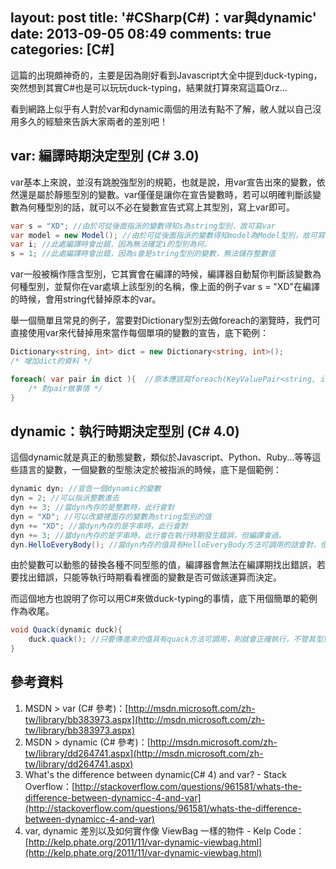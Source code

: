 layout: post
title: '#CSharp(C#)：var與dynamic'
date: 2013-09-05 08:49
comments: true
categories: [C#]
---
這篇的出現頗神奇的，主要是因為剛好看到Javascript大全中提到duck-typing，突然想到其實C#也是可以玩玩duck-typing，結果就打算來寫這篇Orz...

看到網路上似乎有人對於var和dynamic兩個的用法有點不了解，敝人就以自己沒用多久的經驗來告訴大家兩者的差別吧！

## var: 編譯時期決定型別 (C# 3.0)
var基本上來說，並沒有跳脫強型別的規範，也就是說，用var宣告出來的變數，依然還是屬於靜態型別的變數。var僅僅是讓你在宣告變數時，若可以明確判斷該變數為何種型別的話，就可以不必在變數宣告式寫上其型別，寫上var即可。

```cs varExample.cs
var s = "XD"; //由於可從後面指派的變數得知s為string型別，故可寫var
var model = new Model(); //由於可從後面指派的變數得知model為Model型別，故可寫var
var i; //此處編譯時會出錯，因為無法確定i的型別為何。
s = 1; //此處編譯時會出錯，因為s會是string型別的變數，無法儲存整數值
```

var一般被稱作隱含型別，它其實會在編譯的時候，編譯器自動幫你判斷該變數為何種型別，並幫你在var處填上該型別的名稱，像上面的例子var s = "XD"在編譯的時候，會用string代替掉原本的var。

舉一個簡單且常見的例子，當要對Dictionary型別去做foreach的瀏覽時，我們可直接使用var來代替掉用來當作每個單項的變數的宣告，底下範例：
```cs dictionary.cs
Dictionary<string, int> dict = new Dictionary<string, int>();
/* 增加dict的資料 */

foreach( var pair in dict ){  //原本應該寫foreach(KeyValuePair<string, int> pair in dict)
	/* 對pair做事情 */
}
```

## dynamic：執行時期決定型別 (C# 4.0)
這個dynamic就是真正的動態變數，類似於Javascript、Python、Ruby...等等這些語言的變數，一個變數的型態決定於被指派的時候，底下是個範例：
```cs dynamicExample.cs
dynamic dyn; //宣告一個dynamic的變數
dyn = 2; //可以指派整數進去
dyn += 3; //當dyn內存的是整數時，此行會對
dyn = "XD"; //可以改變裡面存的變數為string型別的值
dyn += "XD"; //當dyn內存的是字串時，此行會對
dyn += 3; //當dyn內存的是字串時，此行會在執行時期發生錯誤，但編譯會過。
dyn.HelloEveryBody(); //當dyn內存的值具有HelloEveryBody方法可調用的話會對，但若沒有則在執行時期會錯，但編譯會過。
```

由於變數可以動態的替換各種不同型態的值，編譯器會無法在編譯期找出錯誤，若要找出錯誤，只能等執行時期看看裡面的變數是否可做該運算而決定。

而這個地方也說明了你可以用C#來做duck-typing的事情，底下用個簡單的範例作為收尾。
```cs quack.cs
void Quack(dynamic duck){
	duck.quack(); //只要傳進來的值具有quack方法可調用，則就會正確執行，不管其型別為何。
}
```

## 參考資料
1. MSDN > var (C# 參考)：[http://msdn.microsoft.com/zh-tw/library/bb383973.aspx](http://msdn.microsoft.com/zh-tw/library/bb383973.aspx)
2. MSDN > dynamic (C# 參考)：[http://msdn.microsoft.com/zh-tw/library/dd264741.aspx](http://msdn.microsoft.com/zh-tw/library/dd264741.aspx)
3. What's the difference between dynamic(C# 4) and var? - Stack Overflow：[http://stackoverflow.com/questions/961581/whats-the-difference-between-dynamicc-4-and-var](http://stackoverflow.com/questions/961581/whats-the-difference-between-dynamicc-4-and-var)
4. var, dynamic 差別以及如何實作像 ViewBag 一樣的物件 - Kelp Code：[http://kelp.phate.org/2011/11/var-dynamic-viewbag.html](http://kelp.phate.org/2011/11/var-dynamic-viewbag.html)